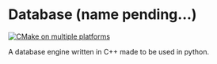 # Database (name pending...)
[![CMake on multiple platforms](https://github.com/Florian-Hagemann/Database/actions/workflows/cmake-multi-platform.yml/badge.svg?branch=main)](https://github.com/Florian-Hagemann/Database/actions/workflows/cmake-multi-platform.yml)

A database engine written in C++ made to be used in python.

